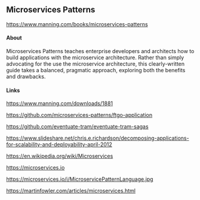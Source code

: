 ## Microservices Patterns

https://www.manning.com/books/microservices-patterns

#### About

Microservices Patterns teaches enterprise developers
and architects how to build applications with the microservice architecture.
Rather than simply advocating for the use the microservice architecture,
this clearly-written guide takes a balanced, pragmatic approach,
exploring both the benefits and drawbacks.

#### Links

https://www.manning.com/downloads/1881

https://github.com/microservices-patterns/ftgo-application

https://github.com/eventuate-tram/eventuate-tram-sagas

https://www.slideshare.net/chris.e.richardson/decomposing-applications-for-scalability-and-deployability-april-2012

https://en.wikipedia.org/wiki/Microservices

https://microservices.io

https://microservices.io/i/MicroservicePatternLanguage.jpg

https://martinfowler.com/articles/microservices.html

